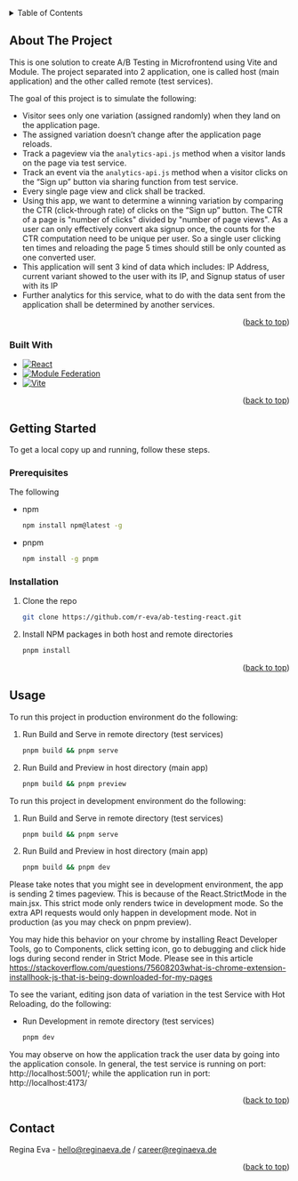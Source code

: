 <a name="readme-top"></a>

<!-- TABLE OF CONTENTS -->
<details>
  <summary>Table of Contents</summary>
  <ol>
    <li>
      <a href="#about-the-project">About The Project</a>
      <ul>
        <li><a href="#built-with">Built With</a></li>
      </ul>
    </li>
    <li>
      <a href="#getting-started">Getting Started</a>
      <ul>
        <li><a href="#prerequisites">Prerequisites</a></li>
        <li><a href="#installation">Installation</a></li>
      </ul>
    </li>
    <li><a href="#usage">Usage</a></li>
    <li><a href="#contact">Contact</a></li>
  </ol>
</details>

<!-- ABOUT THE PROJECT -->

## About The Project

This is one solution to create A/B Testing in Microfrontend using Vite and Module. The project separated into 2 application, one is called host (main application) and the other called remote (test services).

The goal of this project is to simulate the following:

- Visitor sees only one variation (assigned randomly) when they land on the application page.
- The assigned variation doesn’t change after the application page reloads.
- Track a pageview via the `analytics-api.js` method when a visitor lands on the page via test service.
- Track an event via the `analytics-api.js` method when a visitor clicks on the “Sign up” button via sharing function from test service.
- Every single page view and click shall be tracked.
- Using this app, we want to determine a winning variation by comparing the CTR (click-through rate) of clicks on the “Sign up” button. The CTR of a page is "number of clicks" divided by "number of page views". As a user can only effectively convert aka signup once, the counts for the CTR computation need to be unique per user. So a single user clicking ten times and reloading the page 5 times should still be only counted as one converted user.
- This application will sent 3 kind of data which includes: IP Address, current variant showed to the user with its IP, and Signup status of user with its IP
- Further analytics for this service, what to do with the data sent from the application shall be determined by another services.

<p align="right">(<a href="#readme-top">back to top</a>)</p>

### Built With

- [![React][React.js]][React-url]
- [![Module Federation][Module-federation]][Webpack-url]
- [![Vite][Vitejs.dev]][Vite-url]

<p align="right">(<a href="#readme-top">back to top</a>)</p>

<!-- GETTING STARTED -->

## Getting Started

To get a local copy up and running, follow these steps.

### Prerequisites

The following

- npm
  ```sh
  npm install npm@latest -g
  ```
- pnpm
  ```sh
  npm install -g pnpm
  ```

### Installation

1. Clone the repo
   ```sh
   git clone https://github.com/r-eva/ab-testing-react.git
   ```
2. Install NPM packages in both host and remote directories
   ```sh
   pnpm install
   ```

<p align="right">(<a href="#readme-top">back to top</a>)</p>

<!-- USAGE EXAMPLES -->

## Usage

To run this project in production environment do the following:

1. Run Build and Serve in remote directory (test services)
   ```sh
   pnpm build && pnpm serve
   ```
2. Run Build and Preview in host directory (main app)
   ```sh
   pnpm build && pnpm preview
   ```

To run this project in development environment do the following:

1. Run Build and Serve in remote directory (test services)
   ```sh
   pnpm build && pnpm serve
   ```
2. Run Build and Preview in host directory (main app)
   ```sh
   pnpm build && pnpm dev
   ```

Please take notes that you might see in development environment, the app is sending 2 times pageview. This is because of the React.StrictMode in the main.jsx. This strict mode only renders twice in development mode. So the extra API requests would only happen in development mode. Not in production (as you may check on pnpm preview).

You may hide this behavior on your chrome by installing React Developer Tools, go to Components, click setting icon, go to debugging and click hide logs during second render in Strict Mode. Please see in this article https://stackoverflow.com/questions/75608203what-is-chrome-extension-installhook-js-that-is-being-downloaded-for-my-pages

To see the variant, editing json data of variation in the test Service with Hot Reloading, do the following:

- Run Development in remote directory (test services)
  ```sh
  pnpm dev
  ```

You may observe on how the application track the user data by going into the application console.
In general, the test service is running on port: http://localhost:5001/; while the application run in port: http://localhost:4173/

<p align="right">(<a href="#readme-top">back to top</a>)</p>

<!-- CONTACT -->

## Contact

Regina Eva - hello@reginaeva.de / career@reginaeva.de

<p align="right">(<a href="#readme-top">back to top</a>)</p>

<!-- MARKDOWN LINKS & IMAGES -->

[React.js]: https://img.shields.io/badge/React-20232A?style=for-the-badge&logo=react&logoColor=61DAFB
[React-url]: https://reactjs.org/
[Module-federation]: https://img.icons8.com/?size=48&id=sOWbK4N3cxGh&format=png
[Webpack-url]: https://webpack.js.org/concepts/module-federation/
[Vitejs.dev]: https://vitejs.dev/viteconf.svg
[Vite-url]: https://vitejs.dev/
